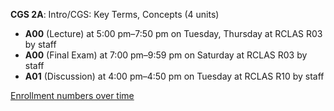 **CGS 2A**: Intro/CGS: Key Terms, Concepts (4 units)

- **A00** (Lecture) at 5:00 pm–7:50 pm on Tuesday, Thursday at RCLAS R03 by staff
- **A00** (Final Exam) at 7:00 pm–9:59 pm on Saturday at RCLAS R03 by staff
- **A01** (Discussion) at 4:00 pm–4:50 pm on Tuesday at RCLAS R10 by staff

[Enrollment numbers over time](./CGS2A.tsv)
